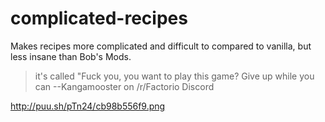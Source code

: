 # complicated-recipes
Makes recipes more complicated and difficult to compared to vanilla, but less insane than Bob's Mods.

>it's called "Fuck you, you want to play this game? Give up while you can --Kangamooster on /r/Factorio Discord

http://puu.sh/pTn24/cb98b556f9.png
